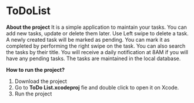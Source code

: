 # ToDoList

**About the project**
It is a simple application to maintain your tasks.
You can add new tasks, update or delete them later. Use Left swipe to delete a task.
A newly created task will be marked as pending. You can mark it as completed by performing the right swipe on the task.
You can also search the tasks by their title.
You will receive a daily notification at 8AM if you will have any pending tasks.
The tasks are maintained in the local database.

**How to run the project?**
1. Download the project
2. Go to **ToDo List.xcodeproj** fie and double click to open it on Xcode.
3. Run the project


